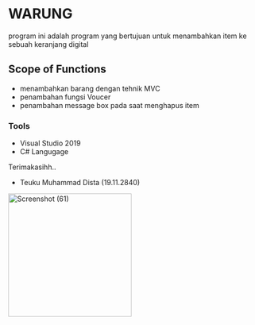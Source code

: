 # WARUNG
program ini adalah program yang bertujuan untuk menambahkan item ke sebuah keranjang digital

## Scope of Functions
- menambahkan barang dengan tehnik MVC 
- penambahan fungsi Voucer
- penambahan message box pada saat menghapus item

### Tools
- Visual Studio 2019
- C# Langugage
 
 Terimakasihh..
 - Teuku Muhammad Dista (19.11.2840)
<img width="248" alt="Screenshot (61)" src="https://user-images.githubusercontent.com/61915433/104282508-c38b6780-54e1-11eb-8744-d7a3c44a002d.png">
